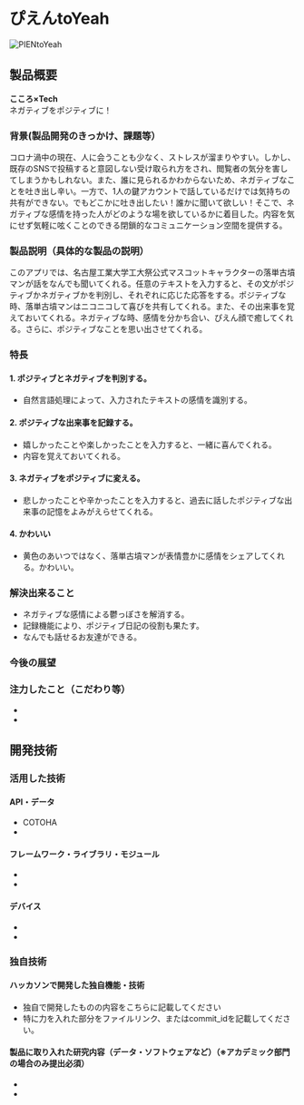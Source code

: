 # ぴえんtoYeah

![PIENtoYeah](https://user-images.githubusercontent.com/62426591/98427917-8621ec80-20e2-11eb-9854-e40d6a39ef93.png)


## 製品概要
**こころ×Tech**  
ネガティブをポジティブに！

### 背景(製品開発のきっかけ、課題等）
コロナ渦中の現在、人に会うことも少なく、ストレスが溜まりやすい。しかし、既存のSNSで投稿すると意図しない受け取られ方をされ、閲覧者の気分を害してしまうかもしれない。また、誰に見られるかわからないため、ネガティブなことを吐き出し辛い。一方で、1人の鍵アカウントで話しているだけでは気持ちの共有ができない。でもどこかに吐き出したい！誰かに聞いて欲しい！そこで、ネガティブな感情を持った人がどのような場を欲しているかに着目した。内容を気にせず気軽に呟くことのできる閉鎖的なコミュニケーション空間を提供する。

### 製品説明（具体的な製品の説明）
このアプリでは、名古屋工業大学工大祭公式マスコットキャラクターの落単古墳マンが話をなんでも聞いてくれる。任意のテキストを入力すると、その文がポジティブかネガティブかを判別し、それぞれに応じた応答をする。ポジティブな時、落単古墳マンはニコニコして喜びを共有してくれる。また、その出来事を覚えておいてくれる。ネガティブな時、感情を分かち合い、ぴえん顔で癒してくれる。さらに、ポジティブなことを思い出させてくれる。

### 特長
#### 1. ポジティブとネガティブを判別する。
- 自然言語処理によって、入力されたテキストの感情を識別する。
#### 2. ポジティブな出来事を記録する。
- 嬉しかったことや楽しかったことを入力すると、一緒に喜んでくれる。  
- 内容を覚えておいてくれる。
#### 3. ネガティブをポジティブに変える。
- 悲しかったことや辛かったことを入力すると、過去に話したポジティブな出来事の記憶をよみがえらせてくれる。
#### 4. かわいい
- 黄色のあいつではなく、落単古墳マンが表情豊かに感情をシェアしてくれる。かわいい。

### 解決出来ること
- ネガティブな感情による鬱っぽさを解消する。  
- 記録機能により、ポジティブ日記の役割も果たす。  
- なんでも話せるお友達ができる。

### 今後の展望
### 注力したこと（こだわり等）
* 
* 

## 開発技術
### 活用した技術
#### API・データ
* COTOHA
* 

#### フレームワーク・ライブラリ・モジュール
* 
* 

#### デバイス
* 
* 

### 独自技術
#### ハッカソンで開発した独自機能・技術
* 独自で開発したものの内容をこちらに記載してください
* 特に力を入れた部分をファイルリンク、またはcommit_idを記載してください。

#### 製品に取り入れた研究内容（データ・ソフトウェアなど）（※アカデミック部門の場合のみ提出必須）
* 
* 
